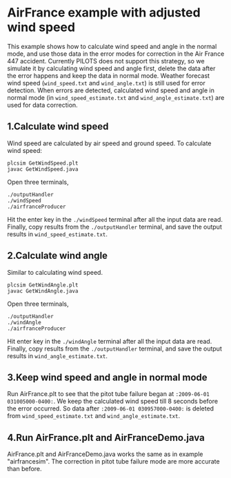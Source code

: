 AirFrance example with adjusted wind speed
==========================================
This example shows how to calculate wind speed and angle in the normal mode, and use those data in the error modes for correction in the Air France 447 accident. Currently PILOTS does not support this strategy, so we simulate it by calculating wind speed and angle first, delete the data after the error happens and keep the data in normal mode. Weather forecast wind speed (`wind_speed.txt` and `wind_angle.txt`) is still used for error detection. When errors are detected, calculated wind speed and angle in normal mode (in `wind_speed_estimate.txt` and `wind_angle_estimate.txt`) are used for data correction.

1.Calculate wind speed
---------------------
Wind speed are calculated by air speed and ground speed.
To calculate wind speed:
~~~
plcsim GetWindSpeed.plt
javac GetWindSpeed.java
~~~

Open three terminals,
~~~
./outputHandler
./windSpeed
./airfranceProducer
~~~

Hit the enter key in the `./windSpeed` terminal after all the input data are read. Finally, copy results from the `./outputHandler` terminal, and save the output results in `wind_speed_estimate.txt`.


2.Calculate wind angle
----------------------
Similar to calculating wind speed.
~~~
plcsim GetWindAngle.plt
javac GetWindAngle.java
~~~

Open three terminals,
~~~
./outputHandler
./windAngle
./airfranceProducer
~~~

Hit enter key in the `./windAngle` terminal after all the input data are read. Finally, copy results from the `./outputHandler` terminal, and save the output results in `wind_angle_estimate.txt`.


3.Keep wind speed and angle in normal mode
-------------------------------------------
Run AirFrance.plt to see that the pitot tube failure began at `:2009-06-01 031005000-0400:`. We keep the calculated wind speed till 8 seconds before the error occurred. So data after `:2009-06-01 030957000-0400:` is deleted from `wind_speed_estimate.txt` and `wind_angle_estimate.txt`.


4.Run AirFrance.plt and AirFranceDemo.java
---------------------------------------
AirFrance.plt and AirFranceDemo.java works the same as in example "airfrancesim". The correction in pitot tube failure mode are more accurate than before.
